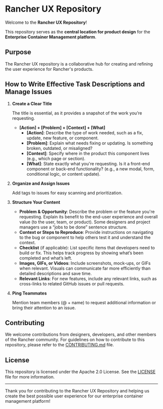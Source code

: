 # Rancher UX Repository

Welcome to the **Rancher UX Repository**!

This repository serves as the **central location for product design** for the **Enterprise Container Management platform**. 

## Purpose

The Rancher UX repository is a collaborative hub for creating and refining the user experience for Rancher's products. 


## How to Write Effective Task Descriptions and Manage Issues ##

1. **Create a Clear Title**

   The title is essential, as it provides a snapshot of the work you’re requesting.

   - **[Action] + [Problem] + [Context] + [What]**
     - **[Action]**: Describe the type of work needed, such as a fix, update, new feature, or component.
     - **[Problem]**: Explain what needs fixing or updating. Is something broken, outdated, or misaligned?
     - **[Context]**: Specify where in the product this component lives (e.g., which page or section).
     - **[What]**: State exactly what you're requesting. Is it a front-end component or back-end functionality? (e.g., a new modal, form, conditional logic, or content update).

2. **Organize and Assign Issues**

   Add tags to issues for easy scanning and prioritization.

3. **Structure Your Content**

   - **Problem & Opportunity**: Describe the problem or the feature you're requesting. Explain its benefit to the end-user experience and overall value (to the user, team, or product). Some designers and project managers use a “jobs to be done” sentence structure.
   - **Context or Steps to Reproduce**: Provide instructions on navigating to the bug or component to help others test it and understand the context.
   - **Checklist** (if applicable): List specific items that developers need to build or fix. This helps track progress by showing what’s been completed and what’s left.
   - **Images, GIFs, or Videos**: Include screenshots, mock-ups, or GIFs when relevant. Visuals can communicate far more efficiently than detailed descriptions and save time.
   - **Relevant Links**: For new features, include any relevant links, such as cross-links to related GitHub issues or pull requests.

4. **Ping Teammates**

   Mention team members (@ + name) to request additional information or bring their attention to an issue.


## Contributing

We welcome contributions from designers, developers, and other members of the Rancher community. For guidelines on how to contribute to this repository, please refer to the [CONTRIBUTING.md](./CONTRIBUTING.md) file.


## License

This repository is licensed under the Apache 2.0 License. See the [LICENSE](./LICENSE) file for more information.

---

Thank you for contributing to the Rancher UX Repository and helping us create the best possible user experience for our enterprise container management platform!